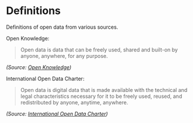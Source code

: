 # Definitions

Definitions of open data from various sources.

Open Knowledge:

> Open data is data that can be freely used, shared and built-on by anyone, anywhere, for any purpose.

_\(Source: _[_Open Knowledge_](https://blog.okfn.org/2013/10/03/defining-open-data/)_\)_

International Open Data Charter:

> Open data is digital data that is made available with the technical and legal characteristics necessary for it to be freely used, reused, and redistributed by anyone, anytime, anywhere.

_\(Source: _[_International Open Data Charter_](https://www.gitbook.com/book/dkan/dkan-guide-to-open-data/edit#)_\)_

